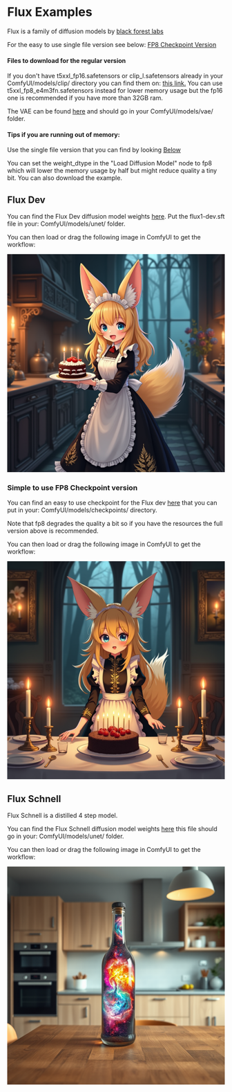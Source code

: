 # Flux Examples

Flux is a family of diffusion models by [black forest labs](https://blackforestlabs.ai/announcing-black-forest-labs/)

For the easy to use single file version see below: [FP8 Checkpoint Version](#simple-to-use-fp8-checkpoint-version)

#### Files to download for the regular version

If you don't have t5xxl_fp16.safetensors or clip_l.safetensors already in your ComfyUI/models/clip/ directory you can find them on: [this link.](https://huggingface.co/comfyanonymous/flux_text_encoders/tree/main) You can use t5xxl_fp8_e4m3fn.safetensors instead for lower memory usage but the fp16 one is recommended if you have more than 32GB ram.

The VAE can be found [here](https://huggingface.co/black-forest-labs/FLUX.1-schnell/blob/main/ae.sft) and should go in your ComfyUI/models/vae/ folder.

#### Tips if you are running out of memory:

Use the single file version that you can find by looking [Below](#simple-to-use-fp8-checkpoint-version)

You can set the weight_dtype in the "Load Diffusion Model" node to fp8 which will lower the memory usage by half but might reduce quality a tiny bit. You can also download the example.

## Flux Dev

You can find the Flux Dev diffusion model weights [here](https://huggingface.co/black-forest-labs/FLUX.1-dev). Put the flux1-dev.sft file in your: ComfyUI/models/unet/ folder.

You can then load or drag the following image in ComfyUI to get the workflow:

![Example](flux_dev_example.png)

### Simple to use FP8 Checkpoint version

You can find an easy to use checkpoint for the Flux dev [here](https://huggingface.co/Comfy-Org/flux1-dev/blob/main/flux1-dev-fp8.safetensors) that you can put in your: ComfyUI/models/checkpoints/ directory.

Note that fp8 degrades the quality a bit so if you have the resources the full version above is recommended.

You can then load or drag the following image in ComfyUI to get the workflow:

![Example](flux_dev_checkpoint_example.png)


## Flux Schnell

Flux Schnell is a distilled 4 step model.

You can find the Flux Schnell diffusion model weights [here](https://huggingface.co/black-forest-labs/FLUX.1-schnell/blob/main/flux1-schnell.sft) this file should go in your: ComfyUI/models/unet/ folder.


You can then load or drag the following image in ComfyUI to get the workflow:

![Example](flux_schnell_example.png)
